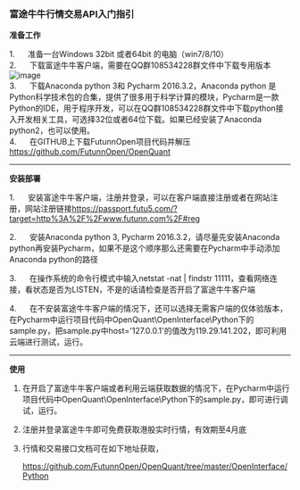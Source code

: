 ### 富途牛牛行情交易API入门指引

**准备工作**

1.      准备一台Windows 32bit 或者64bit 的电脑（win7/8/10）  
2.      下载富途牛牛客户端，需要在QQ群108534228群文件中下载专用版本![image](https://github.com/FutunnOpen/OpenQuant/raw/master/Download.png)  
3.      下载Anaconda python 3和 Pycharm 2016.3.2，Anaconda python 是Python科学技术包的合集，提供了很多用于科学计算的模块，Pycharm是一款Python的IDE，用于程序开发，可以在QQ群108534228群文件中下载python接入开发相关工具，可选择32位或者64位下载。如果已经安装了Anaconda python2，也可以使用。  
4.      在GITHUB上下载FutunnOpen项目代码并解压<https://github.com/FutunnOpen/OpenQuant>


---

**安装部署**

1.      安装富途牛牛客户端，注册并登录，可以在客户端直接注册或者在网站注册，网站注册链接<https://passport.futu5.com/?target=http%3A%2F%2Fwww.futunn.com%2F#reg>

2.      安装Anaconda python 3, Pycharm 2016.3.2，请尽量先安装Anaconda python再安装Pycharm，如果不是这个顺序那么还需要在Pycharm中手动添加Anaconda python的路径

3.      在操作系统的命令行模式中输入netstat -nat | findstr 11111，查看网络连接，看状态是否为LISTEN，不是的话请检查是否开启了富途牛牛客户端

4.      在不安装富途牛牛客户端的情况下，还可以选择无需客户端的仅体验版本，在Pycharm中运行项目代码中OpenQuant\OpenInterface\Python下的sample.py，把sample.py中host='127.0.0.1'的值改为119.29.141.202，即可利用云端进行测试，运行。

---

**使用**

1. 在开启了富途牛牛客户端或者利用云端获取数据的情况下，在Pycharm中运行项目代码中OpenQuant\OpenInterface\Python下的sample.py，即可进行调试，运行。

2. 注册并登录富途牛牛即可免费获取港股实时行情，有效期至4月底

3. 行情和交易接口文档可在如下地址获取，

   <https://github.com/FutunnOpen/OpenQuant/tree/master/OpenInterface/Python>

​      
